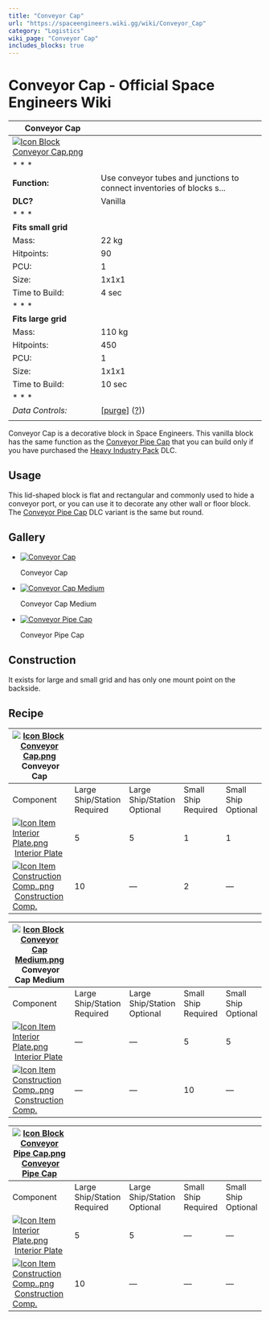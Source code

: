 ```yaml
---
title: "Conveyor Cap"
url: "https://spaceengineers.wiki.gg/wiki/Conveyor_Cap"
category: "Logistics"
wiki_page: "Conveyor Cap"
includes_blocks: true
---
```


# Conveyor Cap - Official Space Engineers Wiki

| Conveyor Cap |     |
| --- | --- |
| [![Icon Block Conveyor Cap.png](https://spaceengineers.wiki.gg/images/7/7c/Icon_Block_Conveyor_Cap.png?9add80)](https://spaceengineers.wiki.gg/wiki/File:Icon_Block_Conveyor_Cap.png) |     |
| * * * |     |
| **Function:** | Use conveyor tubes and junctions to connect inventories of blocks s... |
| **DLC?** | Vanilla |
| * * * |     |
| **Fits small grid** |     |
| Mass: | 22 kg |
| Hitpoints: | 90  |
| PCU: | 1   |
| Size: | 1x1x1 |
| Time to Build: | 4 sec |
| * * * |     |
| **Fits large grid** |     |
| Mass: | 110 kg |
| Hitpoints: | 450 |
| PCU: | 1   |
| Size: | 1x1x1 |
| Time to Build: | 10 sec |
| * * * |     |
| _Data Controls:_ | \[[purge](https://spaceengineers.wiki.gg/wiki/Conveyor_Cap?action=purge)\] ([?](https://spaceengineers.wiki.gg/wiki/Template:Info_Block))) |
|     |     |

Conveyor Cap is a decorative block in Space Engineers. This vanilla block has the same function as the [Conveyor Pipe Cap](https://spaceengineers.wiki.gg/wiki/Industrial_Conveyor_Pipe "Industrial Conveyor Pipe") that you can build only if you have purchased the [Heavy Industry Pack](https://spaceengineers.wiki.gg/wiki/Heavy_Industry_Pack "Heavy Industry Pack") DLC.

## Usage

This lid-shaped block is flat and rectangular and commonly used to hide a conveyor port, or you can use it to decorate any other wall or floor block. The [Conveyor Pipe Cap](https://spaceengineers.wiki.gg/wiki/Industrial_Conveyor_Pipe "Industrial Conveyor Pipe") DLC variant is the same but round.

## Gallery

*   [![Conveyor Cap](https://spaceengineers.wiki.gg/images/thumb/7/7c/Icon_Block_Conveyor_Cap.png/120px-Icon_Block_Conveyor_Cap.png?9add80)](https://spaceengineers.wiki.gg/wiki/File:Icon_Block_Conveyor_Cap.png "Conveyor Cap")
    
    Conveyor Cap
    
*   [![Conveyor Cap Medium](https://spaceengineers.wiki.gg/images/thumb/3/35/Icon_Block_Conveyor_Cap_Medium.png/120px-Icon_Block_Conveyor_Cap_Medium.png?9b7533)](https://spaceengineers.wiki.gg/wiki/File:Icon_Block_Conveyor_Cap_Medium.png "Conveyor Cap Medium")
    
    Conveyor Cap Medium
    
*   [![Conveyor Pipe Cap](https://spaceengineers.wiki.gg/images/thumb/9/9f/Icon_Block_Conveyor_Pipe_Cap.png/120px-Icon_Block_Conveyor_Pipe_Cap.png?7ed941)](https://spaceengineers.wiki.gg/wiki/File:Icon_Block_Conveyor_Pipe_Cap.png "Conveyor Pipe Cap")
    
    Conveyor Pipe Cap
    

## Construction

It exists for large and small grid and has only one mount point on the backside.

## Recipe

| [![Icon Block Conveyor Cap.png](https://spaceengineers.wiki.gg/images/thumb/7/7c/Icon_Block_Conveyor_Cap.png/21px-Icon_Block_Conveyor_Cap.png?9add80)](https://spaceengineers.wiki.gg/wiki/Conveyor_Cap "Conveyor Cap") Conveyor Cap |     |     |     |     |
| --- | --- | --- | --- | --- |
| Component | Large Ship/Station  <br>Required | Large Ship/Station  <br>Optional | Small Ship  <br>Required | Small Ship  <br>Optional |
| [![Icon Item Interior Plate.png](https://spaceengineers.wiki.gg/images/thumb/7/77/Icon_Item_Interior_Plate.png/21px-Icon_Item_Interior_Plate.png?d80f8e)](https://spaceengineers.wiki.gg/wiki/Interior_Plate "Interior Plate") [Interior Plate](https://spaceengineers.wiki.gg/wiki/Interior_Plate "Interior Plate") | 5   | 5   | 1   | 1   |
| [![Icon Item Construction Comp..png](https://spaceengineers.wiki.gg/images/thumb/4/45/Icon_Item_Construction_Comp..png/21px-Icon_Item_Construction_Comp..png?cdc26f)](https://spaceengineers.wiki.gg/wiki/Construction_Comp. "Construction Comp.") [Construction Comp.](https://spaceengineers.wiki.gg/wiki/Construction_Comp. "Construction Comp.") | 10  | —   | 2   | —   |

| [![Icon Block Conveyor Cap Medium.png](https://spaceengineers.wiki.gg/images/thumb/3/35/Icon_Block_Conveyor_Cap_Medium.png/21px-Icon_Block_Conveyor_Cap_Medium.png?9b7533)](https://spaceengineers.wiki.gg/wiki/Conveyor_Cap_Medium "Conveyor Cap Medium") Conveyor Cap Medium |     |     |     |     |
| --- | --- | --- | --- | --- |
| Component | Large Ship/Station  <br>Required | Large Ship/Station  <br>Optional | Small Ship  <br>Required | Small Ship  <br>Optional |
| [![Icon Item Interior Plate.png](https://spaceengineers.wiki.gg/images/thumb/7/77/Icon_Item_Interior_Plate.png/21px-Icon_Item_Interior_Plate.png?d80f8e)](https://spaceengineers.wiki.gg/wiki/Interior_Plate "Interior Plate") [Interior Plate](https://spaceengineers.wiki.gg/wiki/Interior_Plate "Interior Plate") | —   | —   | 5   | 5   |
| [![Icon Item Construction Comp..png](https://spaceengineers.wiki.gg/images/thumb/4/45/Icon_Item_Construction_Comp..png/21px-Icon_Item_Construction_Comp..png?cdc26f)](https://spaceengineers.wiki.gg/wiki/Construction_Comp. "Construction Comp.") [Construction Comp.](https://spaceengineers.wiki.gg/wiki/Construction_Comp. "Construction Comp.") | —   | —   | 10  | —   |

| [![Icon Block Conveyor Pipe Cap.png](https://spaceengineers.wiki.gg/images/thumb/9/9f/Icon_Block_Conveyor_Pipe_Cap.png/21px-Icon_Block_Conveyor_Pipe_Cap.png?7ed941)](https://spaceengineers.wiki.gg/wiki/Conveyor_Pipe_Cap "Conveyor Pipe Cap") [Conveyor Pipe Cap](https://spaceengineers.wiki.gg/wiki/Conveyor_Pipe_Cap "Conveyor Pipe Cap") |     |     |     |     |
| --- | --- | --- | --- | --- |
| Component | Large Ship/Station  <br>Required | Large Ship/Station  <br>Optional | Small Ship  <br>Required | Small Ship  <br>Optional |
| [![Icon Item Interior Plate.png](https://spaceengineers.wiki.gg/images/thumb/7/77/Icon_Item_Interior_Plate.png/21px-Icon_Item_Interior_Plate.png?d80f8e)](https://spaceengineers.wiki.gg/wiki/Interior_Plate "Interior Plate") [Interior Plate](https://spaceengineers.wiki.gg/wiki/Interior_Plate "Interior Plate") | 5   | 5   | —   | —   |
| [![Icon Item Construction Comp..png](https://spaceengineers.wiki.gg/images/thumb/4/45/Icon_Item_Construction_Comp..png/21px-Icon_Item_Construction_Comp..png?cdc26f)](https://spaceengineers.wiki.gg/wiki/Construction_Comp. "Construction Comp.") [Construction Comp.](https://spaceengineers.wiki.gg/wiki/Construction_Comp. "Construction Comp.") | 10  | —   | —   | —   |